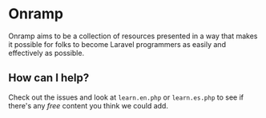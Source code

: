 # Onramp

Onramp aims to be a collection of resources presented in a way that makes it possible for folks to become Laravel programmers as easily and effectively as possible.

## How can I help?

Check out the issues and look at `learn.en.php` or `learn.es.php` to see if there's any *free* content you think we could add.

